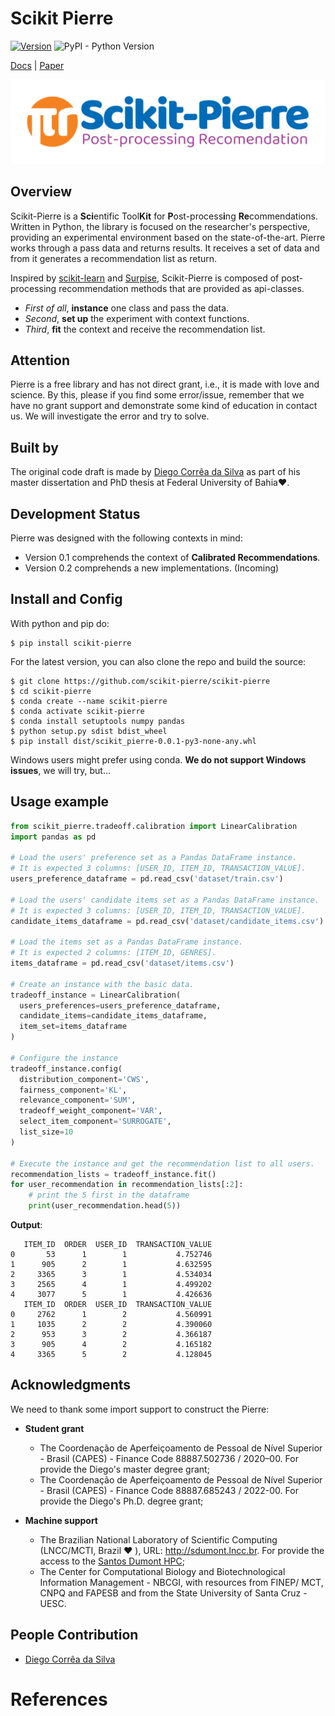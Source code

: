 # Scikit Pierre

[![Version](https://img.shields.io/badge/version-v0.1-green)](https://github.com/scikit-pierre/scikit-pierre) ![PyPI - Python Version](https://img.shields.io/badge/python-3.8-blue)

[Docs](https://readthedocs.io/) | [Paper](https://doi.org/xx.xxx/xxxxx.xxxxxx)

[![logo](Pierre.svg)](https://project-pierre.github.io/project-pierre)

## Overview

Scikit-Pierre is a **Sci**entific Tool**Kit** for **P**ost-process**i**ng **Re**commendations. Written in Python, the library is focused on the researcher's perspective, providing an experimental environment based on the state-of-the-art. Pierre works through a pass data and returns results. It receives a set of data and from it generates a recommendation list as return.

Inspired by [scikit-learn](https://scikit-learn.org/stable/) and [Surpise](http://surpriselib.com/), Scikit-Pierre is composed of post-processing recommendation methods that are provided as api-classes.

- _First of all_, **instance** one class and pass the data.
- _Second_, **set up** the experiment with context functions.
- _Third_, **fit** the context and receive the recommendation list.

## Attention

Pierre is a free library and has not direct grant, i.e., it is made with love and science. By this, please if you find some error/issue, remember that we have no grant support and demonstrate some kind of education in contact us. We will investigate the error and try to solve.

## Built by

The original code draft is made by [Diego Corrêa da Silva](https://github.com/DiegoCorrea) as part of his master dissertation and PhD thesis at Federal University of Bahia❤️.

## Development Status

Pierre was designed with the following contexts in mind:

- Version 0.1 comprehends the context of **Calibrated Recommendations**.
- Version 0.2 comprehends a new implementations. (Incoming)

## Install and Config

With python and pip do:

    $ pip install scikit-pierre

For the latest version, you can also clone the repo and build the source:

    $ git clone https://github.com/scikit-pierre/scikit-pierre
    $ cd scikit-pierre
    $ conda create --name scikit-pierre 
    $ conda activate scikit-pierre
    $ conda install setuptools numpy pandas
    $ python setup.py sdist bdist_wheel
    $ pip install dist/scikit_pierre-0.0.1-py3-none-any.whl

Windows users might prefer using conda. **We do not support Windows issues**, we will try, but...

## Usage example

```python
from scikit_pierre.tradeoff.calibration import LinearCalibration
import pandas as pd

# Load the users' preference set as a Pandas DataFrame instance.
# It is expected 3 columns: [USER_ID, ITEM_ID, TRANSACTION_VALUE].
users_preference_dataframe = pd.read_csv('dataset/train.csv')

# Load the users' candidate items set as a Pandas DataFrame instance.
# It is expected 3 columns: [USER_ID, ITEM_ID, TRANSACTION_VALUE].
candidate_items_dataframe = pd.read_csv('dataset/candidate_items.csv')

# Load the items set as a Pandas DataFrame instance.
# It is expected 2 columns: [ITEM_ID, GENRES].
items_dataframe = pd.read_csv('dataset/items.csv')

# Create an instance with the basic data.
tradeoff_instance = LinearCalibration(
  users_preferences=users_preference_dataframe,
  candidate_items=candidate_items_dataframe,
  item_set=items_dataframe
)

# Configure the instance
tradeoff_instance.config(
  distribution_component='CWS',
  fairness_component='KL',
  relevance_component='SUM',
  tradeoff_weight_component='VAR',
  select_item_component='SURROGATE',
  list_size=10
)

# Execute the instance and get the recommendation list to all users.
recommendation_lists = tradeoff_instance.fit()
for user_recommendation in recommendation_lists[:2]:
    # print the 5 first in the dataframe
    print(user_recommendation.head(5))
```
**Output**:

```
   ITEM_ID  ORDER  USER_ID  TRANSACTION_VALUE
0       53      1        1           4.752746
1      905      2        1           4.632595
2     3365      3        1           4.534034
3     2565      4        1           4.499202
4     3077      5        1           4.426636
   ITEM_ID  ORDER  USER_ID  TRANSACTION_VALUE
0     2762      1        2           4.560991
1     1035      2        2           4.390060
2      953      3        2           4.366187
3      905      4        2           4.165182
4     3365      5        2           4.128045

```

## Acknowledgments

We need to thank some import support to construct the Pierre:

- **Student grant**

  - The Coordenação de Aperfeiçoamento de Pessoal de Nível Superior - Brasil (CAPES) - Finance Code 88887.502736 / 2020–00. For provide the Diego's master degree grant;
  - The Coordenação de Aperfeiçoamento de Pessoal de Nível Superior - Brasil (CAPES) - Finance Code 88887.685243 / 2022-00. For provide the Diego's Ph.D. degree grant;

- **Machine support**

  - The Brazilian National Laboratory of Scientific Computing (LNCC/MCTI, Brazil ❤️ ), URL: http://sdumont.lncc.br. For provide the access to the [Santos Dumont HPC](https://www.top500.org/system/179704/);
  - The Center for Computational Biology and Biotechnological Information Management - NBCGI, with resources from FINEP/ MCT, CNPQ and FAPESB and from the State University of Santa Cruz - UESC.

## People Contribution

- [Diego Corrêa da Silva]()

# References

[Docs]: Incoming  
[Paper]: Incoming  
